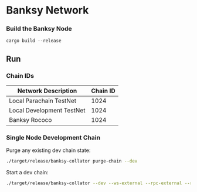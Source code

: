 # Banksy Network

### Build the Banksy Node

```shell
cargo build --release
```

## Run

### Chain IDs

| Network Description       | Chain ID |
| ------------------------- | -------- |
| Local Parachain TestNet   | 1024     |
| Local Development TestNet | 1024     |
| Banksy Rococo             | 1024     |



 

### Single Node Development Chain

Purge any existing dev chain state:

```bash
./target/release/banksy-collator purge-chain --dev
```

Start a dev chain:

```bash
./target/release/banksy-collator --dev --ws-external --rpc-external --rpc-cors=all
```






